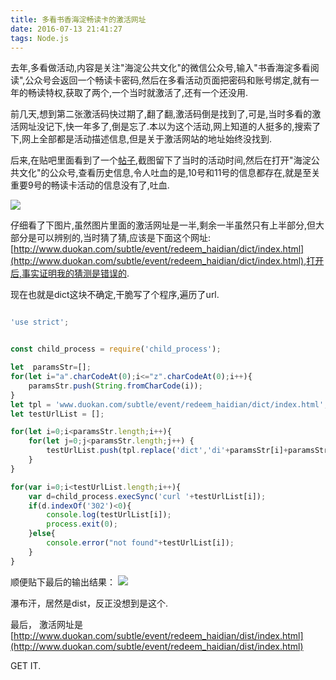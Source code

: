 ```yaml
---
title: 多看书香海淀畅读卡的激活网址
date: 2016-07-13 21:41:27
tags: Node.js
---
```



 去年,多看做活动,内容是关注"海淀公共文化"的微信公众号,输入"书香海淀多看阅读",公众号会返回一个畅读卡密码,然后在多看活动页面把密码和账号绑定,就有一年的畅读特权,获取了两个,一个当时就激活了,还有一个还没用.

 前几天,想到第二张激活码快过期了,翻了翻,激活码倒是找到了,可是,当时多看的激活网址没记下,快一年多了,倒是忘了.本以为这个活动,网上知道的人挺多的,搜索了下,网上全部都是活动描述信息,但是关于激活网站的地址始终没找到.

 后来,在贴吧里面看到了一个[帖子](http://tieba.baidu.com/p/4113694486),截图留下了当时的活动时间,然后在打开"海淀公共文化"的公众号,查看历史信息,令人吐血的是,10号和11号的信息都存在,就是至关重要9号的畅读卡活动的信息没有了,吐血.

 ![](https://cloud.githubusercontent.com/assets/7932380/16807123/dd867542-4949-11e6-934e-7a614a9c43c0.png)

 仔细看了下图片,虽然图片里面的激活网址是一半,剩余一半虽然只有上半部分,但大部分是可以辨别的,当时猜了猜,应该是下面这个网址:
 [http://www.duokan.com/subtle/event/redeem_haidian/dict/index.html](http://www.duokan.com/subtle/event/redeem_haidian/dict/index.html),打开后,事实证明我的猜测是错误的.

 现在也就是dict这块不确定,干脆写了个程序,遍历了url.

```javascript

'use strict';


const child_process = require('child_process');

let  paramsStr=[];
for(let i="a".charCodeAt(0);i<="z".charCodeAt(0);i++){
    paramsStr.push(String.fromCharCode(i));
}
let tpl = 'www.duokan.com/subtle/event/redeem_haidian/dict/index.html';
let testUrlList = [];

for(let i=0;i<paramsStr.length;i++){
    for(let j=0;j<paramsStr.length;j++) {
        testUrlList.push(tpl.replace('dict','di'+paramsStr[i]+paramsStr[j]));
    }
}

for(var i=0;i<testUrlList.length;i++){
    var d=child_process.execSync('curl '+testUrlList[i]);
    if(d.indexOf('302')<0){
        console.log(testUrlList[i]);
        process.exit(0);
    }else{
        console.error("not found"+testUrlList[i]);
    }
}


```

顺便贴下最后的输出结果：
![](https://cloud.githubusercontent.com/assets/7932380/16807443/01abd038-494b-11e6-98e9-9bc564961ce1.png)

瀑布汗，居然是dist，反正没想到是这个.

最后， 激活网址是[http://www.duokan.com/subtle/event/redeem_haidian/dist/index.html](http://www.duokan.com/subtle/event/redeem_haidian/dist/index.html)

GET IT.

 
